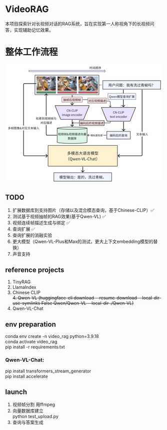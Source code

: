# VideoRAG
本项目探索针对长视频对话的RAG系统，旨在实现第一人称视角下的长视频问答，实现辅助记忆效果。

# 整体工作流程
![整体工作流程](./images/overall_workflow.png)

## TODO
1. 扩展数据库到支持图片（存储以及混合模态查询，基于Chinese-CLIP）✅
2. 测试基于视频抽帧的RAG效果(基于Qwen-VL) ✅
3. 视频连续帧描述生成与绑定 ✅
4. 查询扩展 ✅
5. 查询扩展的消融实验
6. 更大模型（Qwen-VL-Plus和Max的测试，更大上下文embedding模型的替换）
7. 声音支持 


## reference projects
1. TinyRAG
2. LlamaIndex
3. Chinese CLIP  
~~4. Qwen-VL (huggingface-cli download --resume-download --local-dir-use-symlinks False Qwen/Qwen-VL --local-dir ./Qwen-VL)~~
4. Qwen-VL-Chat


## env preparation
conda env create -n video_rag python=3.9.18  
conda activate video_rag  
pip install -r requirements.txt
### Qwen-VL-Chat:
pip install transformers_stream_generator  
pip install accelerate

## launch
1. 视频帧分割 用ffmpeg
2. 向量数据库建立  
python test_upload.py
3. 查询与答案生成
